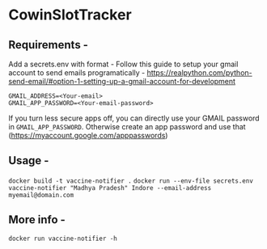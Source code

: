 # CowinSlotTracker
## Requirements -
Add a secrets.env with format - 
Follow this guide to setup your gmail account to send emails programatically - 
https://realpython.com/python-send-email/#option-1-setting-up-a-gmail-account-for-development
```
GMAIL_ADDRESS=<Your-email>
GMAIL_APP_PASSWORD=<Your-email-password>
```
If you turn less secure apps off, you can directly use your GMAIL password in `GMAIL_APP_PASSWORD`.
Otherwise create an app password and use that (https://myaccount.google.com/apppasswords)

## Usage -
`docker build -t vaccine-notifier .`
`docker run --env-file secrets.env vaccine-notifier "Madhya Pradesh" Indore --email-address myemail@domain.com`

## More info -
`docker run vaccine-notifier -h`
